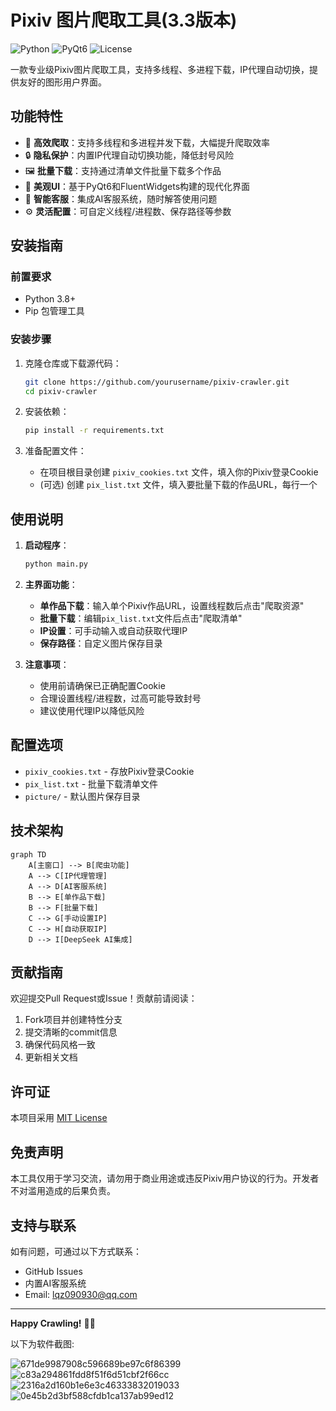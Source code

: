 # Pixiv 图片爬取工具(3.3版本)

![Python](https://img.shields.io/badge/Python-3.8+-blue.svg)
![PyQt6](https://img.shields.io/badge/PyQt6-6.4+-green.svg)
![License](https://img.shields.io/badge/License-MIT-orange.svg)

一款专业级Pixiv图片爬取工具，支持多线程、多进程下载，IP代理自动切换，提供友好的图形用户界面。

## 功能特性

- 🚀 **高效爬取**：支持多线程和多进程并发下载，大幅提升爬取效率
- 🔒 **隐私保护**：内置IP代理自动切换功能，降低封号风险
- 🖼️ **批量下载**：支持通过清单文件批量下载多个作品
- 🎨 **美观UI**：基于PyQt6和FluentWidgets构建的现代化界面
- 🤖 **智能客服**：集成AI客服系统，随时解答使用问题
- ⚙️ **灵活配置**：可自定义线程/进程数、保存路径等参数

## 安装指南

### 前置要求

- Python 3.8+
- Pip 包管理工具

### 安装步骤

1. 克隆仓库或下载源代码：
   ```bash
   git clone https://github.com/yourusername/pixiv-crawler.git
   cd pixiv-crawler
   ```

2. 安装依赖：
   ```bash
   pip install -r requirements.txt
   ```

3. 准备配置文件：
   - 在项目根目录创建 `pixiv_cookies.txt` 文件，填入你的Pixiv登录Cookie
   - (可选) 创建 `pix_list.txt` 文件，填入要批量下载的作品URL，每行一个

## 使用说明

1. **启动程序**：
   ```bash
   python main.py
   ```

2. **主界面功能**：
   - **单作品下载**：输入单个Pixiv作品URL，设置线程数后点击"爬取资源"
   - **批量下载**：编辑`pix_list.txt`文件后点击"爬取清单"
   - **IP设置**：可手动输入或自动获取代理IP
   - **保存路径**：自定义图片保存目录

3. **注意事项**：
   - 使用前请确保已正确配置Cookie
   - 合理设置线程/进程数，过高可能导致封号
   - 建议使用代理IP以降低风险

## 配置选项

- `pixiv_cookies.txt` - 存放Pixiv登录Cookie
- `pix_list.txt` - 批量下载清单文件
- `picture/` - 默认图片保存目录

## 技术架构

```mermaid
graph TD
    A[主窗口] --> B[爬虫功能]
    A --> C[IP代理管理]
    A --> D[AI客服系统]
    B --> E[单作品下载]
    B --> F[批量下载]
    C --> G[手动设置IP]
    C --> H[自动获取IP]
    D --> I[DeepSeek AI集成]
```

## 贡献指南

欢迎提交Pull Request或Issue！贡献前请阅读：

1. Fork项目并创建特性分支
2. 提交清晰的commit信息
3. 确保代码风格一致
4. 更新相关文档

## 许可证

本项目采用 [MIT License](LICENSE)

## 免责声明

本工具仅用于学习交流，请勿用于商业用途或违反Pixiv用户协议的行为。开发者不对滥用造成的后果负责。

## 支持与联系

如有问题，可通过以下方式联系：
- GitHub Issues
- 内置AI客服系统
- Email: lqz090930@qq.com

---

**Happy Crawling!** 🎨✨

以下为软件截图:

![671de9987908c596689be97c6f86399](https://github.com/user-attachments/assets/ff93f6df-53d3-4a1a-8fe8-149ba46009c4)
![c83a294861fdd8f51f6d51cbf2f66cc](https://github.com/user-attachments/assets/ff6f8f2a-d6a1-4dcf-8a1c-682f26bf5732)
![2316a2d160b1e6e3c46333832019033](https://github.com/user-attachments/assets/672f6617-97d7-43b1-9e43-43d1a64e9d01)
![0e45b2d3bf588cfdb1ca137ab99ed12](https://github.com/user-attachments/assets/0927cadd-2467-4543-b56e-7492e155cd19)
